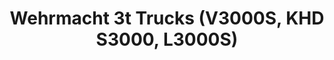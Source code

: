 ---
layout: product
title: "Wehrmacht 3t Trucks (V3000S, KHD S3000, L3000S)"
price: "TBA" 
desc: "Maketa"
img_path: "/assets/img/ICM DS3507.webp"
brand: "N/A"
available: false
special_offer: false
new: false
soon: false
cat: "010000"
subcat: "013600"
subsubcat: "0N/A"
sifra: "ICM DS3507"
popular: false
---